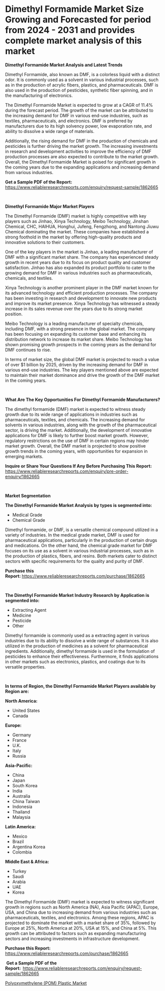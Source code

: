<p><h1>Dimethyl Formamide Market Size Growing and Forecasted for period from 2024 - 2031 and provides complete market analysis of this market</h1></p><p><strong>Dimethyl Formamide Market Analysis and Latest Trends</strong></p>
<p><p>Dimethyl Formamide, also known as DMF, is a colorless liquid with a distinct odor. It is commonly used as a solvent in various industrial processes, such as in the production of acrylic fibers, plastics, and pharmaceuticals. DMF is also used in the production of pesticides, synthetic fiber spinning, and in the manufacturing of electronics.</p><p>The Dimethyl Formamide Market is expected to grow at a CAGR of 11.4% during the forecast period. The growth of the market can be attributed to the increasing demand for DMF in various end-use industries, such as textiles, pharmaceuticals, and electronics. DMF is preferred by manufacturers due to its high solvency power, low evaporation rate, and ability to dissolve a wide range of materials.</p><p>Additionally, the rising demand for DMF in the production of chemicals and pesticides is further driving the market growth. The increasing investments in research and development activities to improve the efficiency of DMF production processes are also expected to contribute to the market growth. Overall, the Dimethyl Formamide Market is poised for significant growth in the coming years due to the expanding applications and increasing demand from various industries.</p></p>
<p><strong>Get a Sample PDF of the Report:&nbsp;</strong> <a href="https://www.reliableresearchreports.com/enquiry/request-sample/1862665">https://www.reliableresearchreports.com/enquiry/request-sample/1862665</a></p>
<p>&nbsp;</p>
<p><strong>Dimethyl Formamide Major Market Players</strong></p>
<p><p>The Dimethyl Formamide (DMF) market is highly competitive with key players such as Jinhao, Xinya Technology, Meibo Technology, Jinshan Chemical, CHC, HAIHUA, Honghui, Jufeng, Fengzhong, and Nantong Jiuwu Chemical dominating the market. These companies have established a strong foothold in the market by offering high-quality products and innovative solutions to their customers.</p><p>One of the key players in the market is Jinhao, a leading manufacturer of DMF with a significant market share. The company has experienced steady growth in recent years due to its focus on product quality and customer satisfaction. Jinhao has also expanded its product portfolio to cater to the growing demand for DMF in various industries such as pharmaceuticals, chemicals, and textiles.</p><p>Xinya Technology is another prominent player in the DMF market known for its advanced technology and efficient production processes. The company has been investing in research and development to innovate new products and improve its market presence. Xinya Technology has witnessed a steady increase in its sales revenue over the years due to its strong market position.</p><p>Meibo Technology is a leading manufacturer of specialty chemicals, including DMF, with a strong presence in the global market. The company has been focusing on expanding its customer base and enhancing its distribution network to increase its market share. Meibo Technology has shown promising growth prospects in the coming years as the demand for DMF continues to rise.</p><p>In terms of market size, the global DMF market is projected to reach a value of over $1 billion by 2025, driven by the increasing demand for DMF in various end-use industries. The key players mentioned above are expected to maintain their market dominance and drive the growth of the DMF market in the coming years.</p></p>
<p>&nbsp;</p>
<p><strong>What Are The Key Opportunities For Dimethyl Formamide Manufacturers?</strong></p>
<p><p>The dimethyl formamide (DMF) market is expected to witness steady growth due to its wide range of applications in industries such as pharmaceuticals, textiles, and chemicals. The increasing demand for solvents in various industries, along with the growth of the pharmaceutical sector, is driving the market. Additionally, the development of innovative applications for DMF is likely to further boost market growth. However, regulatory restrictions on the use of DMF in certain regions may hinder market growth. Overall, the DMF market is projected to show positive growth trends in the coming years, with opportunities for expansion in emerging markets.</p></p>
<p><strong>Inquire or Share Your Questions If Any Before Purchasing This Report:</strong> <a href="https://www.reliableresearchreports.com/enquiry/pre-order-enquiry/1862665">https://www.reliableresearchreports.com/enquiry/pre-order-enquiry/1862665</a></p>
<p>&nbsp;</p>
<p><strong>Market Segmentation</strong></p>
<p><strong>The Dimethyl Formamide Market Analysis by types is segmented into:</strong></p>
<p><ul><li>Medical Grade</li><li>Chemical Grade</li></ul></p>
<p><p>Dimethyl formamide, or DMF, is a versatile chemical compound utilized in a variety of industries. In the medical grade market, DMF is used for pharmaceutical applications, particularly in the production of certain drugs and medications. On the other hand, the chemical grade market for DMF focuses on its use as a solvent in various industrial processes, such as in the production of plastics, fibers, and resins. Both markets cater to distinct sectors with specific requirements for the quality and purity of DMF.</p></p>
<p><strong>Purchase this Report:&nbsp;</strong><a href="https://www.reliableresearchreports.com/purchase/1862665">https://www.reliableresearchreports.com/purchase/1862665</a></p>
<p>&nbsp;</p>
<p><strong>The Dimethyl Formamide Market Industry Research by Application is segmented into:</strong></p>
<p><ul><li>Extracting Agent</li><li>Medicine</li><li>Pesticide</li><li>Other</li></ul></p>
<p><p>Dimethyl formamide is commonly used as a extracting agent in various industries due to its ability to dissolve a wide range of substances. It is also utilized in the production of medicines as a solvent for pharmaceutical ingredients. Additionally, dimethyl formamide is used in the formulation of pesticides to enhance their effectiveness. Furthermore, it finds applications in other markets such as electronics, plastics, and coatings due to its versatile properties.</p></p>
<p>&nbsp;</p>
<p><strong>In terms of Region, the Dimethyl Formamide Market Players available by Region are:</strong></p>
<p>
    <p> <strong> North America: </strong>
        <ul>
            <li>United States</li>
            <li>Canada</li>
        </ul>
        </p> 
    <p> <strong> Europe: </strong>
        <ul>
            <li>Germany</li>
            <li>France</li>
            <li>U.K.</li>
            <li>Italy</li>
            <li>Russia</li>
        </ul>
        </p> 
    <p> <strong> Asia-Pacific: </strong>
        <ul>
            <li>China</li>
            <li>Japan</li>
            <li>South Korea</li>
            <li>India</li>
            <li>Australia</li>
            <li>China Taiwan</li>
            <li>Indonesia</li>
            <li>Thailand</li>
            <li>Malaysia</li>
        </ul>
        </p> 
    <p> <strong> Latin America: </strong>
        <ul>
            <li>Mexico</li>
            <li>Brazil</li>
            <li>Argentina Korea</li>
            <li>Colombia</li>
        </ul>
        </p> 
    <p> <strong> Middle East & Africa: </strong>
        <ul>
            <li>Turkey</li>
            <li>Saudi</li>
            <li>Arabia</li>
            <li>UAE</li>
            <li>Korea</li>
        </ul>
    </p>
    </p>
<p><p>The Dimethyl Formamide (DMF) market is expected to witness significant growth in regions such as North America (NA), Asia Pacific (APAC), Europe, USA, and China due to increasing demand from various industries such as pharmaceuticals, textiles, and electronics. Among these regions, APAC is projected to dominate the market with a market share of 35%, followed by Europe at 25%, North America at 20%, USA at 15%, and China at 5%. This growth can be attributed to factors such as expanding manufacturing sectors and increasing investments in infrastructure development.</p></p>
<p><strong>Purchase this Report: </strong><a href="https://www.reliableresearchreports.com/purchase/1862665">https://www.reliableresearchreports.com/purchase/1862665</a></p>
<p>&nbsp;<strong>Get a Sample PDF of the Report:&nbsp;&nbsp;</strong><a href="https://www.reliableresearchreports.com/enquiry/request-sample/1862665">https://www.reliableresearchreports.com/enquiry/request-sample/1862665</a></p>
<p><strong></strong></p>
<p><p><a href="https://gamy-alyssum-396.notion.site/Polyoxymethylene-POM-Plastic-Market-Size-Market-Trends-and-Growth-Outlook-forecasted-for-period--c6e40ab72c1a47bdb885529e1ef21cad">Polyoxymethylene (POM) Plastic Market</a></p></p>